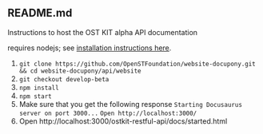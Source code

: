 ## README.md

Instructions to host the OST KIT alpha API documentation 

requires nodejs; see [installation instructions here](https://nodejs.org/en/download/current/).

1. `git clone https://github.com/OpenSTFoundation/website-docupony.git && cd website-docupony/api/website`
2. `git checkout develop-beta`
3. `npm install`
4. `npm start`
5. Make sure that you get the following response
`Starting Docusaurus server on port 3000...`
`Open http://localhost:3000/ `
6. Open http://localhost:3000/ostkit-restful-api/docs/started.html


